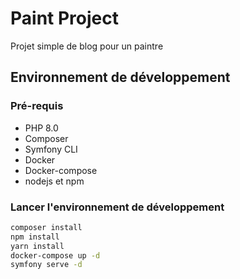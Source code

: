 # Paint Project
Projet simple de blog pour un paintre

## Environnement de développement

### Pré-requis

* PHP 8.0
* Composer
* Symfony CLI
* Docker
* Docker-compose
* nodejs et npm

### Lancer l'environnement de développement

````bash
composer install
npm install
yarn install
docker-compose up -d
symfony serve -d
````

